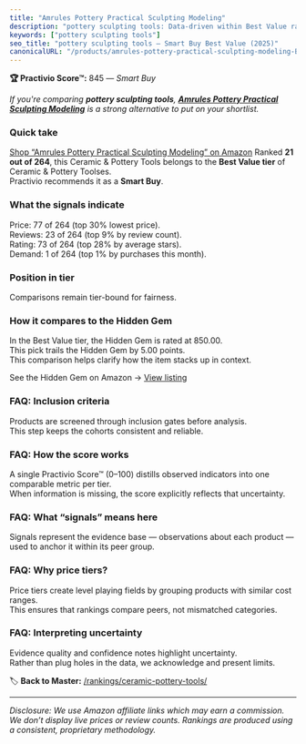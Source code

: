 ```yaml
---
title: "Amrules Pottery Practical Sculpting Modeling"
description: "pottery sculpting tools: Data-driven within Best Value ranking using the Practivio Score™. Positioned by quality, value, demand, findability, momentum."
keywords: ["pottery sculpting tools"]
seo_title: "pottery sculpting tools — Smart Buy Best Value (2025)"
canonicalURL: "/products/amrules-pottery-practical-sculpting-modeling-B0CXDJBPG6/"
---
```


**🏆 Practivio Score™:** 845 — _Smart Buy_


*If you're comparing **pottery sculpting tools**, **[Amrules Pottery Practical Sculpting Modeling](https://www.amazon.com/dp/B0CXDJBPG6?tag=practivio-20)** is a strong alternative to put on your shortlist.*
### Quick take
[Shop “Amrules Pottery Practical Sculpting Modeling” on Amazon](https://www.amazon.com/dp/B0CXDJBPG6?tag=practivio-20)
Ranked **21 out of 264**, this Ceramic & Pottery Tools belongs to the **Best Value tier** of Ceramic & Pottery Toolses.  
Practivio recommends it as a **Smart Buy**.

### What the signals indicate
Price: 77 of 264 (top 30% lowest price).  
Reviews: 23 of 264 (top 9% by review count).  
Rating: 73 of 264 (top 28% by average stars).  
Demand: 1 of 264 (top 1% by purchases this month).

### Position in tier
Comparisons remain tier-bound for fairness.

### How it compares to the Hidden Gem
In the Best Value tier, the Hidden Gem is rated at 850.00.  
This pick trails the Hidden Gem by 5.00 points.  
This comparison helps clarify how the item stacks up in context.  

See the Hidden Gem on Amazon → [View listing](https://www.amazon.com/dp/B0919J4G86?tag=practivio-20)

### FAQ: Inclusion criteria
Products are screened through inclusion gates before analysis.  
This step keeps the cohorts consistent and reliable.

### FAQ: How the score works
A single Practivio Score™ (0–100) distills observed indicators into one comparable metric per tier.  
When information is missing, the score explicitly reflects that uncertainty.

### FAQ: What “signals” means here
Signals represent the evidence base — observations about each product — used to anchor it within its peer group.

### FAQ: Why price tiers?
Price tiers create level playing fields by grouping products with similar cost ranges.  
This ensures that rankings compare peers, not mismatched categories.

### FAQ: Interpreting uncertainty
Evidence quality and confidence notes highlight uncertainty.  
Rather than plug holes in the data, we acknowledge and present limits.


🏷️ **Back to Master:** [/rankings/ceramic-pottery-tools/](/rankings/ceramic-pottery-tools/)

---
_Disclosure: We use Amazon affiliate links which may earn a commission. We don’t display live prices or review counts. Rankings are produced using a consistent, proprietary methodology._
